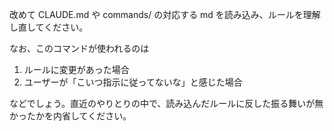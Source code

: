 改めて CLAUDE.md や commands/ の対応する md を読み込み、ルールを理解し直してください。

なお、このコマンドが使われるのは

1. ルールに変更があった場合
2. ユーザーが「こいつ指示に従ってないな」と感じた場合

などでしょう。直近のやりとりの中で、読み込んだルールに反した振る舞いが無かったかを内省してください。
